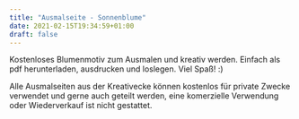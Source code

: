 ```yaml
---
title: "Ausmalseite - Sonnenblume"
date: 2021-02-15T19:34:59+01:00
draft: false
---
```


Kostenloses Blumenmotiv zum Ausmalen und kreativ werden. Einfach als pdf herunterladen, ausdrucken und loslegen. Viel Spaß! :)

Alle Ausmalseiten aus der Kreativecke können kostenlos für private Zwecke verwendet und gerne auch geteilt werden, eine komerzielle Verwendung oder Wiederverkauf ist nicht gestattet. 